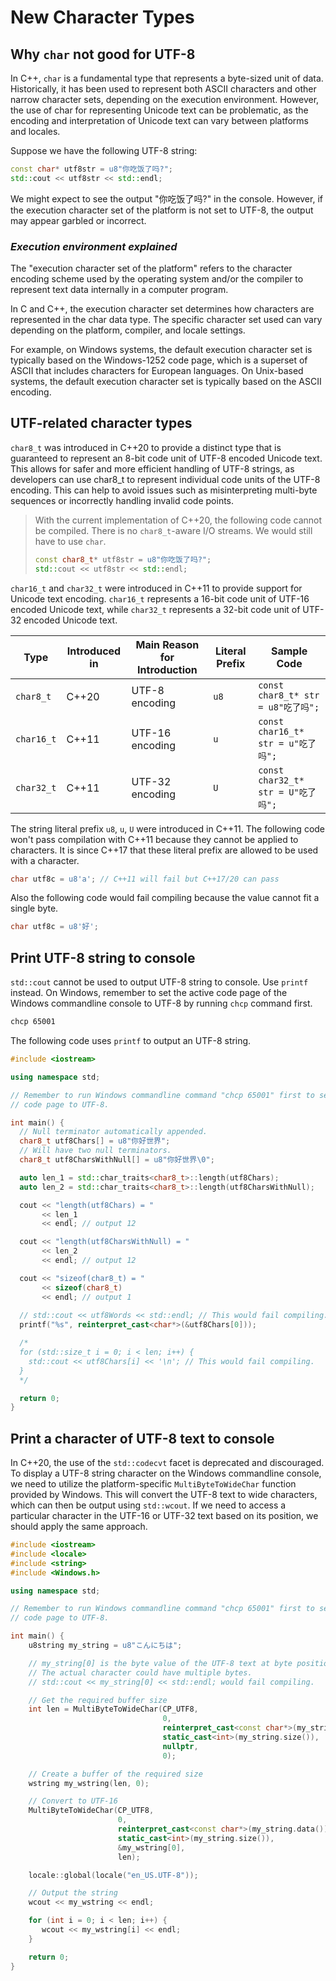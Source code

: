 # New Character Types

## Why `char` not good for UTF-8
In C++, `char` is a fundamental type that represents a byte-sized unit of data. Historically, it has been used to represent both ASCII characters and other narrow character sets, depending on the execution environment. However, the use of char for representing Unicode text can be problematic, as the encoding and interpretation of Unicode text can vary between platforms and locales.

Suppose we have the following UTF-8 string:

```cpp
const char* utf8str = u8"你吃饭了吗?";
std::cout << utf8str << std::endl;
```

We might expect to see the output "你吃饭了吗?" in the console. However, if the execution character set of the platform is not set to UTF-8, the output may appear garbled or incorrect.

### *Execution environment explained*
The "execution character set of the platform" refers to the character encoding scheme used by the operating system and/or the compiler to represent text data internally in a computer program.

In C and C++, the execution character set determines how characters are represented in the char data type. The specific character set used can vary depending on the platform, compiler, and locale settings.

For example, on Windows systems, the default execution character set is typically based on the Windows-1252 code page, which is a superset of ASCII that includes characters for European languages. On Unix-based systems, the default execution character set is typically based on the ASCII encoding.

## UTF-related character types

`char8_t` was introduced in C++20 to provide a distinct type that is guaranteed to represent an 8-bit code unit of UTF-8 encoded Unicode text. This allows for safer and more efficient handling of UTF-8 strings, as developers can use char8_t to represent individual code units of the UTF-8 encoding. This can help to avoid issues such as misinterpreting multi-byte sequences or incorrectly handling invalid code points. 

> With the current implementation of C++20, the following code cannot be compiled. There is no `char8_t`-aware I/O streams. We would still have to use `char`.
> ```cpp
>const char8_t* utf8str = u8"你吃饭了吗?";
>std::cout << utf8str << std::endl;
>```

`char16_t` and `char32_t` were introduced in C++11 to provide support for Unicode text encoding. `char16_t` represents a 16-bit code unit of UTF-16 encoded Unicode text, while `char32_t` represents a 32-bit code unit of UTF-32 encoded Unicode text. 

| Type        | Introduced in | Main Reason for Introduction | Literal Prefix | Sample Code                                      |
|-------------|---------------|------------------------------|----------------|-------------------------------------------------|
| `char8_t`      | C++20         | UTF-8 encoding | `u8`         | `const char8_t* str = u8"吃了吗";`       |
| `char16_t`     | C++11         | UTF-16 encoding | `u`          | `const char16_t* str = u"吃了吗";`       |
| `char32_t`     | C++11         | UTF-32 encoding | `U`          | `const char32_t* str = U"吃了吗";`       |

The string literal prefix `u8`, `u`, `U` were introduced in C++11. The following code won't pass compilation with C++11 because they cannot be applied to characters. It is since C++17 that these literal prefix are allowed to be used with a character.

```cpp
char utf8c = u8'a'; // C++11 will fail but C++17/20 can pass
```

Also the following code would fail compiling because the value cannot fit a single byte.
```cpp
char utf8c = u8'好';
```

## Print UTF-8 string to console

`std::cout` cannot be used to output UTF-8 string to console. Use `printf` instead. On Windows, remember to set the active code page of the Windows commandline console to UTF-8 by running `chcp` command first.

```bash
chcp 65001
```

The following code uses `printf` to output an UTF-8 string.
```cpp
#include <iostream>

using namespace std;

// Remember to run Windows commandline command "chcp 65001" first to set the active
// code page to UTF-8.

int main() {
  // Null terminator automatically appended.
  char8_t utf8Chars[] = u8"你好世界";
  // Will have two null terminators. 
  char8_t utf8CharsWithNull[] = u8"你好世界\0"; 

  auto len_1 = std::char_traits<char8_t>::length(utf8Chars);
  auto len_2 = std::char_traits<char8_t>::length(utf8CharsWithNull);

  cout << "length(utf8Chars) = " 
       << len_1 
       << endl; // output 12

  cout << "length(utf8CharsWithNull) = " 
       << len_2 
       << endl; // output 12

  cout << "sizeof(char8_t) = " 
       << sizeof(char8_t) 
       << endl; // output 1
  
  // std::cout << utf8Words << std::endl; // This would fail compiling.  
  printf("%s", reinterpret_cast<char*>(&utf8Chars[0]));

  /*
  for (std::size_t i = 0; i < len; i++) {
    std::cout << utf8Chars[i] << '\n'; // This would fail compiling.
  }
  */

  return 0;
}

```

## Print a character of UTF-8 text to console
In C++20, the use of the `std::codecvt` facet is deprecated and discouraged. To display a UTF-8 string character on the Windows commandline console, we need to utilize the platform-specific `MultiByteToWideChar` function provided by Windows. This will convert the UTF-8 text to wide characters, which can then be output using `std::wcout`. If we need to access a particular character in the UTF-16 or UTF-32 text based on its position, we should apply the same approach.

```cpp
#include <iostream>
#include <locale>
#include <string>
#include <Windows.h>

using namespace std;

// Remember to run Windows commandline command "chcp 65001" first to set the active
// code page to UTF-8.

int main() {
    u8string my_string = u8"こんにちは";

    // my_string[0] is the byte value of the UTF-8 text at byte position 0.
    // The actual character could have multiple bytes.
    // std::cout << my_string[0] << std::endl; would fail compiling.

    // Get the required buffer size  
    int len = MultiByteToWideChar(CP_UTF8,
                                  0, 
                                  reinterpret_cast<const char*>(my_string.data()), 
                                  static_cast<int>(my_string.size()), 
                                  nullptr, 
                                  0);

    // Create a buffer of the required size
    wstring my_wstring(len, 0);

    // Convert to UTF-16 
    MultiByteToWideChar(CP_UTF8, 
                        0, 
                        reinterpret_cast<const char*>(my_string.data()), 
                        static_cast<int>(my_string.size()), 
                        &my_wstring[0], 
                        len); 

    locale::global(locale("en_US.UTF-8"));

    // Output the string
    wcout << my_wstring << endl; 

    for (int i = 0; i < len; i++) {
       wcout << my_wstring[i] << endl;    
    }

    return 0;
}
```



